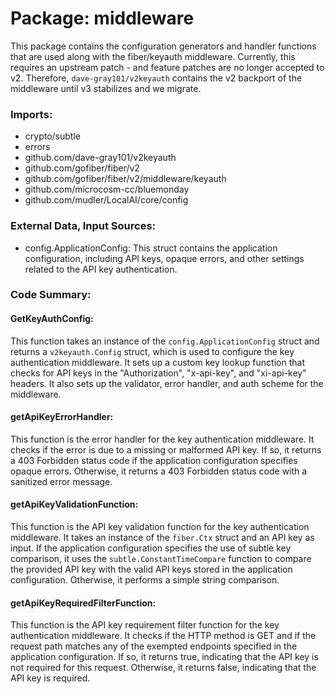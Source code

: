 # Package: middleware

This package contains the configuration generators and handler functions that are used along with the fiber/keyauth middleware. Currently, this requires an upstream patch - and feature patches are no longer accepted to v2. Therefore, `dave-gray101/v2keyauth` contains the v2 backport of the middleware until v3 stabilizes and we migrate.

### Imports:

- crypto/subtle
- errors
- github.com/dave-gray101/v2keyauth
- github.com/gofiber/fiber/v2
- github.com/gofiber/fiber/v2/middleware/keyauth
- github.com/microcosm-cc/bluemonday
- github.com/mudler/LocalAI/core/config

### External Data, Input Sources:

- config.ApplicationConfig: This struct contains the application configuration, including API keys, opaque errors, and other settings related to the API key authentication.

### Code Summary:

#### GetKeyAuthConfig:

This function takes an instance of the `config.ApplicationConfig` struct and returns a `v2keyauth.Config` struct, which is used to configure the key authentication middleware. It sets up a custom key lookup function that checks for API keys in the "Authorization", "x-api-key", and "xi-api-key" headers. It also sets up the validator, error handler, and auth scheme for the middleware.

#### getApiKeyErrorHandler:

This function is the error handler for the key authentication middleware. It checks if the error is due to a missing or malformed API key. If so, it returns a 403 Forbidden status code if the application configuration specifies opaque errors. Otherwise, it returns a 403 Forbidden status code with a sanitized error message.

#### getApiKeyValidationFunction:

This function is the API key validation function for the key authentication middleware. It takes an instance of the `fiber.Ctx` struct and an API key as input. If the application configuration specifies the use of subtle key comparison, it uses the `subtle.ConstantTimeCompare` function to compare the provided API key with the valid API keys stored in the application configuration. Otherwise, it performs a simple string comparison.

#### getApiKeyRequiredFilterFunction:

This function is the API key requirement filter function for the key authentication middleware. It checks if the HTTP method is GET and if the request path matches any of the exempted endpoints specified in the application configuration. If so, it returns true, indicating that the API key is not required for this request. Otherwise, it returns false, indicating that the API key is required.



